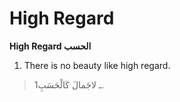 High Regard
===========

**High Regard الحسب**

1. There is no beauty like high regard.

> 1ـ لاجَمالَ كَالْحَسَبِ.


